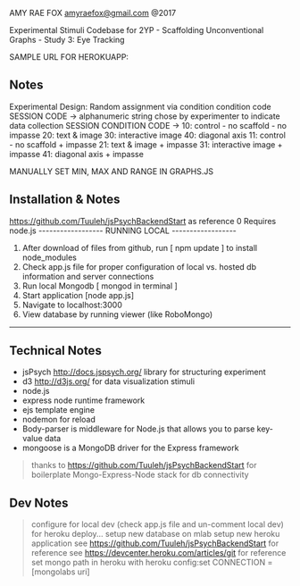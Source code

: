 AMY RAE FOX
amyraefox@gmail.com
@2017

Experimental Stimuli Codebase for 2YP - Scaffolding Unconventional Graphs - Study 3: Eye Tracking

SAMPLE URL FOR HEROKUAPP:

Notes
----------
Experimental Design:
Random assignment via condition condition code
SESSION CODE -> alphanumeric string chose by experimenter to indicate data collection SESSION
CONDITION CODE ->
10: control - no scaffold - no impasse
20: text & image
30: interactive image
40: diagonal axis
11: control - no scaffold + impasse
21: text & image + impasse
31: interactive image + impasse
41: diagonal axis + impasse

MANUALLY SET MIN, MAX AND RANGE IN GRAPHS.JS



Installation & Notes
------------------
https://github.com/Tuuleh/jsPsychBackendStart as reference
0 Requires node.js
------------------ RUNNING LOCAL ------------------
1. After download of files from github, run [ npm update ] to install node_modules
2. Check app.js file for proper configuration of local vs. hosted db information and server connections
3. Run local Mongodb    [ mongod in terminal ]
4. Start application [node app.js]
5. Navigate to localhost:3000
6. View database by running viewer (like RoboMongo)
------------------

Technical Notes
------------------
- jsPsych http://docs.jspsych.org/ library for structuring experiment
- d3 http://d3js.org/ for data visualization stimuli
- node.js
- express node runtime framework
- ejs template engine
- nodemon for reload
- Body-parser is middleware for Node.js that allows you to parse key-value data
- mongoose is a MongoDB driver for the Express framework
> thanks to https://github.com/Tuuleh/jsPsychBackendStart for boilerplate Mongo-Express-Node stack for db connectivity

Dev Notes
-------------------
> configure for local dev (check app.js file and un-comment local dev)
> for heroku deploy... setup new database on mlab
> setup new heroku application
> see https://github.com/Tuuleh/jsPsychBackendStart for reference
> see https://devcenter.heroku.com/articles/git for reference
> set mongo path in heroku with
heroku config:set CONNECTION = [mongolabs uri]
